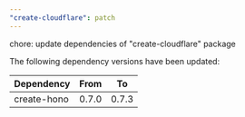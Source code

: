 ```yaml
---
"create-cloudflare": patch
---
```


chore: update dependencies of "create-cloudflare" package

The following dependency versions have been updated:

| Dependency  | From  | To    |
| ----------- | ----- | ----- |
| create-hono | 0.7.0 | 0.7.3 |
